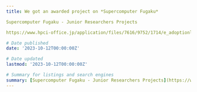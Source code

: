 ```yaml
---
title: We got an awarded project on *Supercomputer Fugaku*

Supercomputer Fugaku - Junior Researchers Projects 

https://www.hpci-office.jp/application/files/7616/9752/1714/e_adoptionlist2023_12s.pdf

# Date published
date: '2023-10-12T00:00:00Z'

# Date updated
lastmod: '2023-10-12T00:00:00Z'

# Summary for listings and search engines
summary: [Supercomputer Fugaku - Junior Researchers Projects](https://www.hpci-office.jp/application/files/7616/9752/1714/e_adoptionlist2023_12s.pdf) - Large-scale Direct Numerical Simulation of an ammonia flash spray jet flame 
---
```

